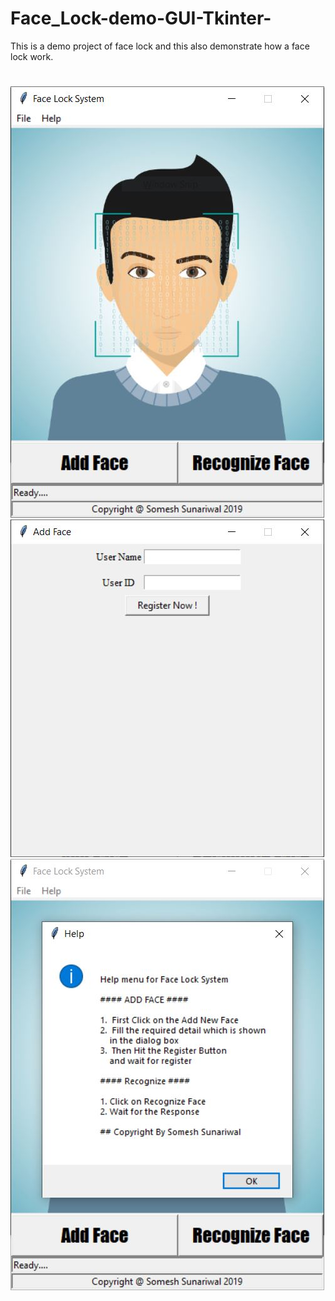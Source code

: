 # Face_Lock-demo-GUI-Tkinter-

This is a demo project of face lock and this also demonstrate how a face lock work.

# 
![](images/1.jpg)
![](images/2.jpg)
![](images/3.jpg)
